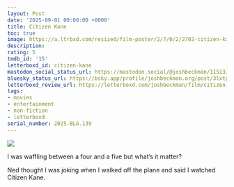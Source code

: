 ```yaml
---
layout: Post
date: '2025-09-01 00:00:00 +0000'
title: Citizen Kane
toc: true
image: https://a.ltrbxd.com/resized/film-poster/2/7/0/2/2702-citizen-kane-0-600-0-900-crop.jpg?v=56bbc53dfd
description:
rating: 5
tmdb_id: '15'
letterboxd_id: citizen-kane
mastodon_social_status_url: https://mastodon.social/@joshbeckman/115133806385206645
bluesky_status_url: https://bsky.app/profile/joshbeckman.org/post/3lxtptpfjut2r
letterboxd_review_url: https://letterboxd.com/joshbeckman/film/citizen-kane/
tags:
- movies
- entertainment
- non-fiction
- letterboxd
serial_number: 2025.BLG.139
---
```

 <p><img src="https://a.ltrbxd.com/resized/film-poster/2/7/0/2/2702-citizen-kane-0-600-0-900-crop.jpg?v=56bbc53dfd"/></p> <p>I was waffling between a four and a five but what’s it matter?</p><p>Ned thought I was joking when I walked off the plane and said I watched Citizen Kane.</p> 
